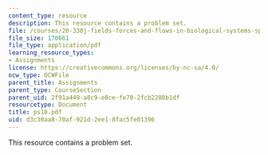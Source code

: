 ```yaml
---
content_type: resource
description: This resource contains a problem set.
file: /courses/20-330j-fields-forces-and-flows-in-biological-systems-spring-2007/d3c30aa870af921d2ee18fac5fe01396_ps10.pdf
file_size: 170661
file_type: application/pdf
learning_resource_types:
- Assignments
license: https://creativecommons.org/licenses/by-nc-sa/4.0/
ocw_type: OCWFile
parent_title: Assignments
parent_type: CourseSection
parent_uid: 2f91a449-a8c9-e8ce-fe70-2fcb2280b1df
resourcetype: Document
title: ps10.pdf
uid: d3c30aa8-70af-921d-2ee1-8fac5fe01396
---
```

This resource contains a problem set.